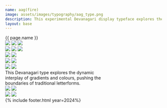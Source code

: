```yaml
---
name: aag(fire)
image: assets/images/typography/aag_type.png
description: This experimental Devanagari display typeface explores the dynamic interplay of gradients and colours, pushing the boundaries of traditional letterforms.
layout: base
---
```

<div class="lg:text-[96px] md:text-[96px] text-[50px] flex justify-center items-center min-h-[145px] italic mb-20">
    {{ page.name }}
</div>
<div class="max-w-screen">
    <div class="relative z-1">
        <div class="flex flex-row bg-scroll-right rotate-10">
            <img class="object-contain w-[2000px]" src="{{site.baseurl}}/assets/images/typography/website_aag strips-62.png">
            <img class="object-contain w-[2000px]" src="{{site.baseurl}}/assets/images/typography/website_aag strips-62.png">
            <img class="object-contain w-[2000px]" src="{{site.baseurl}}/assets/images/typography/website_aag strips-62.png">
        </div>
    </div>
    <div class="relative z-2">
        <div class="flex flex-row bg-scroll-left -rotate-10 -translate-y-[100px] xl:-translate-y-[200px] -translate-x-[50px] z-2">
            <img class="object-contain w-[2000px]" src="{{site.baseurl}}/assets/images/typography/website_aag strips-61.png">
            <img class="object-contain w-[2000px]" src="{{site.baseurl}}/assets/images/typography/website_aag strips-61.png">
            <img class="object-contain w-[2000px]" src="{{site.baseurl}}/assets/images/typography/website_aag strips-61.png">
        </div>
    </div>
    <div class="relative">
        <div class="flex flex-row bg-scroll-right xl:-translate-y-[100px] -translate-y-[50px]">
            <img class="object-scale-down w-[2000px]" src="{{site.baseurl}}/assets/images/typography/website_aag strips-63.png">
            <img class="object-contain w-[2000px]" src="{{site.baseurl}}/assets/images/typography/website_aag strips-63.png">
        </div>
    </div>
    <div class="flex flex-row bg-scroll-left rotate-3">
        <img class="object-scale-down w-[2000px]" src="{{site.baseurl}}/assets/images/typography/website_aag strips-64.png">
        <img class="object-contain w-[2000px]" src="{{site.baseurl}}/assets/images/typography/website_aag strips-64.png">
    </div>
    <div class="flex flex-row bg-scroll-right -rotate-10 -translate-y-[100px]">
        <img class="object-scale-down w-[2000px]" src="{{site.baseurl}}/assets/images/typography/website_aag strips-65.png">
        <img class="object-contain w-[2000px] " src="{{site.baseurl}}/assets/images/typography/website_aag strips-65.png">
    </div>
</div>
<div class="md:text-[36px] text-[22px] h-[200px] flex justify-center items-center md:leading-10 leading-6 text-center my-20">
    This Devanagari type explores the dynamic<br>interplay of gradients and colours, pushing the<br>boundaries of traditional letterforms.
</div>
<div class="w-full h-fit lg:px-20 px-5 font-[Instrument_Serif] text-white overflow-hidden mb-20">
    <div class="grid grid-cols-2 md:grid-rows-1 grid-rows-2 gap-5">
        <div class="md:col-span-1 col-span-2 rounded-3xl overflow-hidden relative hover:cursor-pointer image-switch i1">
            <img class="relative object-scale-down" src="{{site.baseurl}}/assets/images/typography/website_23.png">
            <img class="absolute top-0 left-0 object-scale-down" src="{{site.baseurl}}/assets/images/typography/website_59.png">
        </div>
        <div class="md:col-span-1 col-span-2 rounded-3xl overflow-hidden relative hover:cursor-pointer image-switch i2">
            <img class="relative object-scale-down opacity-0" src="{{site.baseurl}}/assets/images/typography/website_59.png">
            <img class="absolute top-0 left-0 object-scale-down opacity-0" src="{{site.baseurl}}/assets/images/typography/website_23.png">
        </div>
    </div>
</div>
{% include footer.html year=2024%}